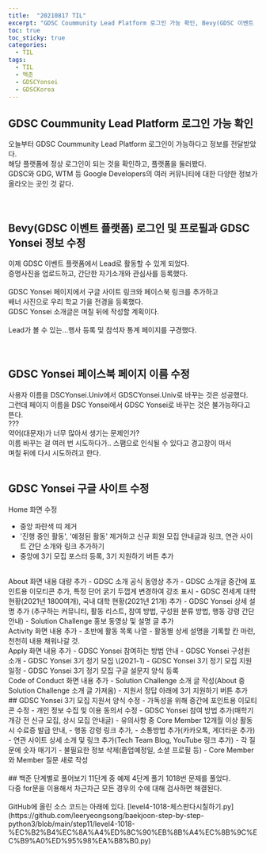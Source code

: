 ```yaml
---
title:  "20210817 TIL"
excerpt: "GDSC Coummunity Lead Platform 로그인 가능 확인, Bevy(GDSC 이벤트 플랫폼) 로그인 및 프로필과 GDSC Yonsei 정보 수정, GDSC Yonsei 페이스북 페이지 이름 수정, GDSC Yonsei 구글 사이트 수정, GDSC Yonsei 3기 모집 지원서 양식 수정, 백준 단계별로 풀어보기 11단계 중 예제 4단계 풀기(1018번)"
toc: true
toc_sticky: true
categories:
  - TIL
tags:
  - TIL
  - 백준
  - GDSCYonsei
  - GDSCKorea
---
```


## GDSC Coummunity Lead Platform 로그인 가능 확인
오늘부터 GDSC Coummunity Lead Platform 로그인이 가능하다고 정보를 전달받았다.  
해당 플랫폼에 정상 로그인이 되는 것을 확인하고, 플랫폼을 둘러봤다.  
GDSC와 GDG, WTM 등 Google Developers의 여러 커뮤니티에 대한 다양한 정보가 올라오는 곳인 것 같다.  
<br>
<br>
## Bevy(GDSC 이벤트 플랫폼) 로그인 및 프로필과 GDSC Yonsei 정보 수정 
이제 GDSC 이벤트 플랫폼에서 Lead로 활동할 수 있게 되었다.  
증명사진을 업로드하고, 간단한 자기소개와 관심사를 등록했다.  
<br>
GDSC Yonsei 페이지에서 구글 사이트 링크와 페이스북 링크를 추가하고  
배너 사진으로 우리 학교 가을 전경을 등록했다.  
GDSC Yonsei 소개글은 며칠 뒤에 작성할 계획이다.  
<br>
Lead가 볼 수 있는...행사 등록 및 참석자 통계 페이지를 구경했다.  
<br>
<br>
## GDSC Yonsei 페이스북 페이지 이름 수정
사용자 이름을 DSCYonsei.Univ에서 GDSCYonsei.Univ로 바꾸는 것은 성공했다.  
그런데 페이지 이름을 DSC Yonsei에서 GDSC Yonsei로 바꾸는 것은 불가능하다고 뜬다.  
???  
약어(대문자)가 너무 많아서 생기는 문제인가?  
이름 바꾸는 걸 여러 번 시도하다가.. 스팸으로 인식될 수 있다고 경고창이 떠서  
며칠 뒤에 다시 시도하려고 한다.  
<br>
## GDSC Yonsei 구글 사이트 수정
Home 화면 수정  
- 중앙 파란색 띠 제거  
- '진행 중인 활동', '예정된 활동' 제거하고 신규 회원 모집 안내글과 링크, 연관 사이트 간단 소개와 링크 추가하기  
- 중앙에 3기 모집 포스터 등록, 3기 지원하기 버튼 추가  
<br>
About 화면 내용 대량 추가  
- GDSC 소개 공식 동영상 추가  
- GDSC 소개글 중간에 포인트용 이모티콘 추가, 특정 단어 굵기 두껍게 변경하여 강조 표시  
- GDSC 전세계 대학 현황(2021년 1800여개), 국내 대학 현황(2021년 21개) 추가  
- GDSC Yonsei 상세 설명 추가 (추구하는 커뮤니티, 활동 리스트, 참여 방법, 구성원 분류 방법, 행동 강령 간단 안내)  
- Solution Challenge 홍보 동영상 및 설명 글 추가  
<br>
Activity 화면 내용 추가  
- 초반에 활동 목록 나열  
- 활동별 상세 설명을 기록할 칸 마련, 천천히 내용 채워나갈 것.  
<br>
Apply 화면 내용 추가  
- GDSC Yonsei 참여하는 방법 안내  
- GDSC Yonsei 구성원 소개  
- GDSC Yonsei 3기 정기 모집 \(2021-1)  
- GDSC Yonsei 3기 정기 모집 지원 일정  
- GDSC Yonsei 3기 정기 모집 구글 설문지 양식 등록  
<br>
Code of Conduct 화면 내용 추가  
- Solution Challenge 소개 글 작성(About 중 Solution Challenge 소개 글 가져옴)  
- 지원서 정답 아래에 3기 지원하기 버튼 추가  
<br>
## GDSC Yonsei 3기 모집 지원서 양식 수정
- 가독성을 위해 중간에 포인트용 이모티콘 수정  
- 개인 정보 수집 및 이용 동의서 수정  
- GDSC Yonsei 참여 방법 추가(매학기 개강 전 신규 모집, 상시 모집 안내글)  
- 유의사항 중 Core Member 12개월 이상 활동시 수료증 발급 안내,  
- 행동 강령 링크 추가,  
- 소통방법 추가(카카오톡, 게더타운 추가)  
- 연관 사이트 상세 소개 및 링크 추가(Tech Team Blog, YouTube 링크 추가)  
- 각 질문에 숫자 매기기  
- 불필요한 정보 삭제(졸업예정일, 소셜 프로필 등)  
- Core Member와 Member 질문 새로 작성  
<br>
<br>
## 백준 단계별로 풀어보기 11단계 중 예제 4단계 풀기  
1018번 문제를 풀었다.  
<br>
다중 for문을 이용해서 차근차근 모든 경우의 수에 대해 검사하면 해결된다.  
<br>
<br>
GitHub에 올린 소스 코드는 아래에 있다.  
[level4-1018-체스판다시칠하기.py](https://github.com/leeryeongsong/baekjoon-step-by-step-python3/blob/main/step11/level4-1018-%EC%B2%B4%EC%8A%A4%ED%8C%90%EB%8B%A4%EC%8B%9C%EC%B9%A0%ED%95%98%EA%B8%B0.py)  
<br>
